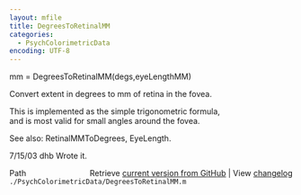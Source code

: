 ```yaml
---
layout: mfile
title: DegreesToRetinalMM
categories:
  - PsychColorimetricData
encoding: UTF-8
---
```


 mm = DegreesToRetinalMM(degs,eyeLengthMM)  

Convert extent in degrees to mm of retina in the fovea.  

This is implemented as the simple trigonometric formula,  
and is most valid for small angles around the fovea.  

See also: RetinalMMToDegrees, EyeLength.  

7/15/03  dhb  Wrote it.  


<div class="code_header" style="text-align:right;">
  <span style="float:left;">Path&nbsp;&nbsp;</span> <span class="counter">Retrieve <a href=
  "https://raw.github.com/Psychtoolbox-3/Psychtoolbox-3/beta/./PsychColorimetricData/DegreesToRetinalMM.m">current version from GitHub</a> | View <a href=
  "https://github.com/Psychtoolbox-3/Psychtoolbox-3/commits/beta/./PsychColorimetricData/DegreesToRetinalMM.m">changelog</a></span>
</div>
<div class="code">
  <code>./PsychColorimetricData/DegreesToRetinalMM.m</code>
</div>
